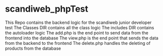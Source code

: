 # scandiweb_phpTest
This Repo contains the backend logic for the scandiweb junior developer test
The Classes DIR contains all the class logic
The includes DIR contains the autoloader logic
The add.php is the end point to send data from the frontend into the database
The view.php is the end point that sends the data from the backend to the frontend
The delete.php handles the deleting of products from the database
